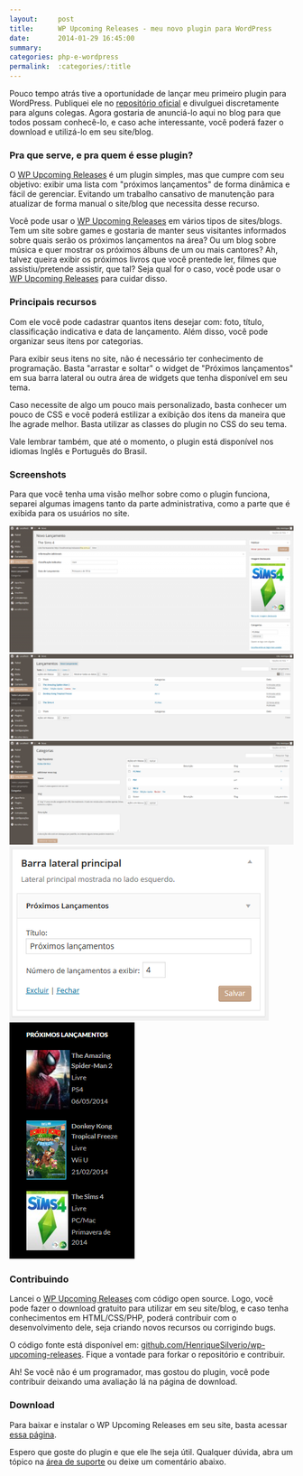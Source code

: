 ```yaml
---
layout:     post
title:      WP Upcoming Releases - meu novo plugin para WordPress
date:       2014-01-29 16:45:00
summary:
categories: php-e-wordpress
permalink:  :categories/:title
---
```


Pouco tempo atrás tive a oportunidade de lançar meu primeiro plugin para WordPress. Publiquei ele no <a target="_blank" href="http://wordpress.org/plugins/">repositório oficial</a> e divulguei discretamente para alguns colegas. Agora gostaria de anunciá-lo aqui no blog para que todos possam conhecê-lo, e caso ache interessante, você poderá fazer o download e utilizá-lo em seu site/blog.

<h3>Pra que serve, e pra quem é esse plugin?</h3>

O <a target="_blank" href="http://wordpress.org/plugins/wp-upcoming-releases/">WP Upcoming Releases</a> é um plugin simples, mas que cumpre com seu objetivo: exibir uma lista com "próximos lançamentos" de forma dinâmica e fácil de gerenciar. Evitando um trabalho cansativo de manutenção para atualizar de forma manual o site/blog que necessita desse recurso.

Você pode usar o <a target="_blank" href="http://wordpress.org/plugins/wp-upcoming-releases/">WP Upcoming Releases</a> em vários tipos de sites/blogs. Tem um site sobre games e gostaria de manter seus visitantes informados sobre quais serão os próximos lançamentos na área? Ou um blog sobre música e quer mostrar os próximos álbuns de um ou mais cantores? Ah, talvez queira exibir os próximos livros que você prentede ler, filmes que assistiu/pretende assistir, que tal? Seja qual for o caso, você pode usar o <a target="_blank" href="http://wordpress.org/plugins/wp-upcoming-releases/">WP Upcoming Releases</a> para cuidar disso.

<h3>Principais recursos</h3>

Com ele você pode cadastrar quantos itens desejar com: foto, título, classificação indicativa e data de lançamento. Além disso, você pode organizar seus itens por categorias.

Para exibir seus itens no site, não é necessário ter conhecimento de programação. Basta "arrastar e soltar" o widget de "Próximos lançamentos" em sua barra lateral ou outra área de widgets que tenha disponível em seu tema.

Caso necessite de algo um pouco mais personalizado, basta conhecer um pouco de CSS e você poderá estilizar a exibição dos itens da maneira que lhe agrade melhor. Basta utilizar as classes do plugin no CSS do seu tema.

Vale lembrar também, que até o momento, o plugin está disponível nos idiomas Inglês e Português do Brasil.

<h3>Screenshots</h3>

Para que você tenha uma visão melhor sobre como o plugin funciona, separei algumas imagens tanto da parte administrativa, como a parte que é exibida para os usuários no site.

<a target="_blank" href="/images/screenshot-11-1024x455.png">
    <img src="/images/screenshot-11-1024x455.png">
</a>

<a target="_blank" href="/images/screenshot-21.png">
    <img src="/images/screenshot-21.png">
</a>

<a target="_blank" href="/images/screenshot-31.png">
    <img src="/images/screenshot-31.png">
</a>

<a target="_blank" href="/images/screenshot-41.png">
    <img src="/images/screenshot-41.png">
</a>

<a target="_blank" href="/images/screenshot-51.png">
    <img src="/images/screenshot-51.png">
</a>

<h3>Contribuindo</h3>

Lancei o <a target="_blank" href="http://wordpress.org/plugins/wp-upcoming-releases/">WP Upcoming Releases</a> com código open source. Logo, você pode fazer o download gratuito para utilizar em seu site/blog, e caso tenha conhecimentos em HTML/CSS/PHP, poderá contribuir com o desenvolvimento dele, seja criando novos recursos ou corrigindo bugs.

O código fonte está disponível em: <a target="_blank" href="https://github.com/HenriqueSilverio/wp-upcoming-releases">github.com/HenriqueSilverio/wp-upcoming-releases</a>. Fique a vontade para forkar o repositório e contribuir.

Ah! Se você não é um programador, mas gostou do plugin, você pode contribuir deixando uma avaliação lá na página de download.

<h3>Download</h3>

Para baixar e instalar o WP Upcoming Releases em seu site, basta acessar <a target="_blank" href="http://wordpress.org/plugins/wp-upcoming-releases/">essa página</a>.

Espero que goste do plugin e que ele lhe seja útil. Qualquer dúvida, abra um tópico na <a target="_blank" href="http://wordpress.org/support/plugin/wp-upcoming-releases">área de suporte</a> ou deixe um comentário abaixo.
